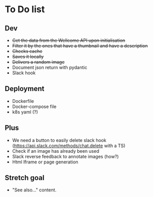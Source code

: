 # To Do list

## Dev
- ~~Get the data from the Wellcome API upon initialisation~~
- ~~Filter it by the ones that have a thumbnail and have a description~~
- ~~Checks cache~~
- ~~Saves it locally~~
- ~~Delivers a random image~~
- Document json return with pydantic
- Slack hook

## Deployment

- Dockerfile
- Docker-compose file
- k8s yaml (?)

## Plus
- We need a button to easily delete slack hook (https://api.slack.com/methods/chat.delete with a TS)
- Check if an image has already been used
- Slack reverse feedback to annotate images (how?)
- Html Iframe or page generation

## Stretch goal

- "See also..." content.
